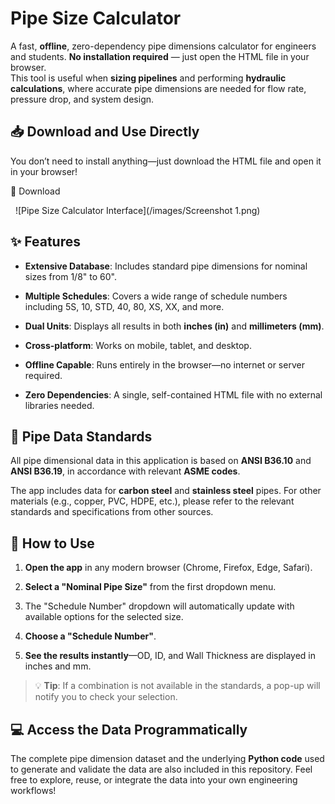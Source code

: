 
Pipe Size Calculator
====================

A fast, **offline**, zero-dependency pipe dimensions calculator for engineers and students. **No installation required** — just open the HTML file in your browser.  
This tool is useful when **sizing pipelines** and performing **hydraulic calculations**, where accurate pipe dimensions are needed for flow rate, pressure drop, and system design.

📥 Download and Use Directly
----------------------------

You don’t need to install anything—just download the HTML file and open it in your browser!

🔗 Download

  ![Pipe Size Calculator Interface](/images/Screenshot 1.png)

✨ Features
----------

*   **Extensive Database**: Includes standard pipe dimensions for nominal sizes from 1/8" to 60".
    
*   **Multiple Schedules**: Covers a wide range of schedule numbers including 5S, 10, STD, 40, 80, XS, XX, and more.
    
*   **Dual Units**: Displays all results in both **inches (in)** and **millimeters (mm)**.
    
*   **Cross-platform**: Works on mobile, tablet, and desktop.
    
*   **Offline Capable**: Runs entirely in the browser—no internet or server required.
    
*   **Zero Dependencies**: A single, self-contained HTML file with no external libraries needed.
    

📘 Pipe Data Standards
----------------------

All pipe dimensional data in this application is based on **ANSI B36.10** and **ANSI B36.19**, in accordance with relevant **ASME codes**.  

The app includes data for **carbon steel** and **stainless steel** pipes. For other materials (e.g., copper, PVC, HDPE, etc.), please refer to the relevant standards and specifications from other sources.

🚀 How to Use
-------------

1.  **Open the app** in any modern browser (Chrome, Firefox, Edge, Safari).
    
2.  **Select a "Nominal Pipe Size"** from the first dropdown menu.
    
3.  The "Schedule Number" dropdown will automatically update with available options for the selected size.
    
4.  **Choose a "Schedule Number"**.
    
5.  **See the results instantly**—OD, ID, and Wall Thickness are displayed in inches and mm.
    

> 💡 **Tip**: If a combination is not available in the standards, a pop-up will notify you to check your selection.

💻 Access the Data Programmatically
-----------------------------------

The complete pipe dimension dataset and the underlying **Python code** used to generate and validate the data are also included in this repository. Feel free to explore, reuse, or integrate the data into your own engineering workflows!
